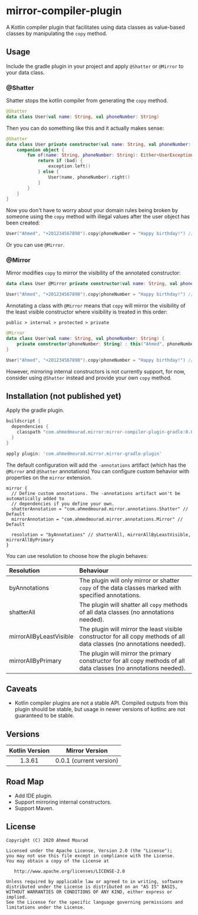 mirror-compiler-plugin
========================

A Kotlin compiler plugin that facilitates using data classes as value-based classes
 by manipulating the `copy` method.

## Usage

Include the gradle plugin in your project and apply `@Shatter` or `@Mirror` to your data class.

### @Shatter

Shatter stops the kotlin compiler from generating the `copy` method.

```kotlin
@Shatter
data class User(val name: String, val phoneNumber: String)
```

Then you can do something like this and it actually makes sense:

```kotlin
@Shatter
data class User private constructor(val name: String, val phoneNumber: String) {
    companion object {
        fun of(name: String, phoneNumber: String): Either<UserException, User> {
            return if (bad) {
                exception.left()
            } else {
                User(name, phoneNumber).right()
            }
        }
    }
}
```

Now you don't have to worry about your domain rules being broken by someone
 using the `copy` method with illegal values after the user object has been created:

```kotlin
User("Ahmed", "+201234567890").copy(phoneNumber = "Happy birthday!") // Unresolved reference
```

Or you can use `@Mirror`.

### @Mirror

Mirror modifies `copy` to mirror the visibility of the annotated constructor:

```kotlin
data class User @Mirror private constructor(val name: String, val phoneNumber: String)
```

```kotlin
User("Ahmed", "+201234567890").copy(phoneNumber = "Happy birthday!") // copy is private in User
```

Annotating a class with `@Mirror` means that `copy` will mirror
 the visibility of the least visible constructor where visibility is treated in this order:

`public > internal > protected > private` 

```kotlin
@Mirror
data class User(val name: String, val phoneNumber: String) {
    private constructor(phoneNumber: String) : this("Ahmed", phoneNumber)
}
```

```kotlin
User("Ahmed", "+201234567890").copy(phoneNumber = "Happy birthday!") // copy is private in User
```

However, mirroring internal constructors is not currently support, for now, consider
 using `@Shatter` instead and provide your own `copy` method.

## Installation (not published yet)

Apply the gradle plugin.

```gradle
buildscript {
  dependencies {
    classpath "com.ahmedmourad.mirror:mirror-compiler-plugin-gradle:0.0.1"
  }  
}

apply plugin: 'com.ahmedmourad.mirror.mirror-gradle-plugin'
```

The default configuration will add the `-annotations` artifact (which has
 the `@Mirror` and `@Shatter` annotations) 
You can configure custom behavior with properties on the `mirror` extension.

```
mirror {
  // Define custom annotations. The -annotations artifact won't be automatically added to
  // dependencies if you define your own.
  shatterAnnotation = "com.ahmedmourad.mirror.annotations.Shatter" // Default
  mirrorAnnotation = "com.ahmedmourad.mirror.annotations.Mirror" // Default

  resolution = "byAnnotations" // shatterAll, mirrorAllByLeastVisible, mirrorAllByPrimary
}
```

You can use resolution to choose how the plugin behaves:

| Resolution | Behaviour |
| :--------- | :---------|
| byAnnotations | The plugin will only mirror or shatter `copy` of the data classes marked with specified annotations. |
| shatterAll | The plugin will shatter all `copy` methods of all data classes (no annotations needed). |
| mirrorAllByLeastVisible | The plugin will mirror the least visible constructor for all copy methods of all data classes (no annotations needed). |
| mirrorAllByPrimary | The plugin will mirror the primary constructor for all copy methods of all data classes (no annotations needed). |


## Caveats

- Kotlin compiler plugins are not a stable API. Compiled outputs from this plugin should be stable,
but usage in newer versions of kotlinc are not guaranteed to be stable.

## Versions

| Kotlin Version | Mirror Version |
| :------------: | :------------: |
| 1.3.61 | 0.0.1 (current version)

## Road Map

- Add IDE plugin.
- Support mirroring internal constructors.
- Support Maven.

License
-------

    Copyright (C) 2020 Ahmed Mourad

    Licensed under the Apache License, Version 2.0 (the "License");
    you may not use this file except in compliance with the License.
    You may obtain a copy of the License at

       http://www.apache.org/licenses/LICENSE-2.0

    Unless required by applicable law or agreed to in writing, software
    distributed under the License is distributed on an "AS IS" BASIS,
    WITHOUT WARRANTIES OR CONDITIONS OF ANY KIND, either express or implied.
    See the License for the specific language governing permissions and
    limitations under the License.

 [snapshots]: https://oss.sonatype.org/content/repositories/snapshots/